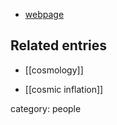 
* [webpage](http://wwwphy.princeton.edu/~steinh/)

## Related entries

* [[cosmology]]

* [[cosmic inflation]]

category: people